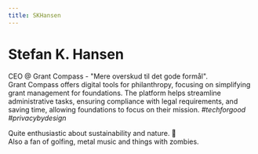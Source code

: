 ```yaml
---
title: SKHansen
---
```

# Stefan K. Hansen

CEO @ Grant Compass - "Mere overskud til det gode formål".\
Grant Compass offers digital tools for philanthropy, focusing on simplifying grant management for foundations. The platform helps streamline administrative tasks, ensuring compliance with legal requirements, and saving time, allowing foundations to focus on their mission. *#techforgood* *#privacybydesign*

Quite enthusiastic about sustainability and nature. 🌱\
Also a fan of golfing, metal music and things with zombies. 
